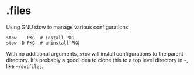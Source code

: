 # .files

Using GNU stow to manage various configurations.

    stow    PKG  # install PKG
    stow -D PKG  # uninstall PKG

With no additional arguments, `stow` will install configurations to
the parent directory. It's probably a good idea to clone this to a top
level directory in `~`, like `~/dotfiles`.
